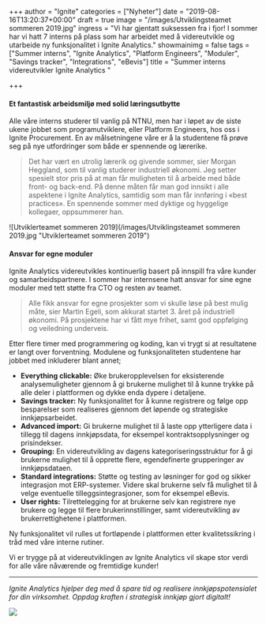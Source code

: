 +++
author = "Ignite"
categories = ["Nyheter"]
date = "2019-08-16T13:20:37+00:00"
draft = true
image = "/images/Utviklingsteamet sommeren 2019.jpg"
ingress = "Vi har gjentatt suksessen fra i fjor! I sommer har vi hatt 7 interns på plass som har arbeidet med å videreutvikle og utarbeide ny funksjonalitet i Ignite Analytics."
showmainimg = false
tags = ["Summer interns", "Ignite Analytics", "Platform Engineers", "Moduler", "Savings tracker", "Integrations", "eBevis"]
title = "Summer interns videreutvikler Ignite Analytics "

+++
#### **Et fantastisk arbeidsmiljø med solid læringsutbytte**

Alle våre interns studerer til vanlig på NTNU, men har i løpet av de siste ukene jobbet som programutviklere, eller Platform Engineers, hos oss i Ignite Procurement. En av målsetningene våre er å la studentene få prøve seg på nye utfordringer som både er spennende og lærerike.

> Det har vært en utrolig lærerik og givende sommer, sier Morgan Heggland, som til vanlig studerer industriell økonomi. Jeg setter spesielt stor pris på at man får muligheten til å arbeide med både front- og back-end. På denne måten får man god innsikt i alle aspektene i Ignite Analytics, samtidig som man får innføring i «best practices». En spennende sommer med dyktige og hyggelige kollegaer, oppsummerer han.

![Utviklerteamet sommeren 2019](/images/Utviklingsteamet sommeren 2019.jpg "Utviklerteamet sommeren 2019")

#### **Ansvar for egne moduler**

Ignite Analytics videreutvikles kontinuerlig basert på innspill fra våre kunder og samarbeidspartnere. I sommer har internsene hatt ansvar for sine egne moduler med tett støtte fra CTO og resten av teamet.

> Alle fikk ansvar for egne prosjekter som vi skulle løse på best mulig måte, sier Martin Egeli, som akkurat startet 3. året på industriell økonomi. På prosjektene har vi fått mye frihet, samt god oppfølging og veiledning underveis.

Etter flere timer med programmering og koding, kan vi trygt si at resultatene er langt over forventning. Modulene og funksjonaliteten studentene har jobbet med inkluderer blant annet;

* **Everything clickable:** Øke brukeropplevelsen for eksisterende analysemuligheter gjennom å gi brukerne mulighet til å kunne trykke på alle deler i plattformen og dykke enda dypere i detaljene.
* **Savings tracker:** Ny funksjonalitet for å kunne registrere og følge opp besparelser som realiseres gjennom det løpende og strategiske innkjøpsarbeidet.
* **Advanced import:** Gi brukerne mulighet til å laste opp ytterligere data i tillegg til dagens innkjøpsdata, for eksempel kontraktsopplysninger og prisindekser.
* **Grouping:** En videreutvikling av dagens kategoriseringsstruktur for å gi brukerne mulighet til å opprette flere, egendefinerte grupperinger av innkjøpsdataen.
* **Standard integrations:** Støtte og testing av løsninger for god og sikker integrasjon mot ERP-systemer. Videre skal brukerne selv få mulighet til å velge eventuelle tilleggsintegrasjoner, som for eksempel eBevis.
* **User rights:** Tilrettelegging for at brukerne selv kan registrere nye brukere og legge til flere brukerinnstillinger, samt videreutvikling av brukerrettighetene i plattformen.

Ny funksjonalitet vil rulles ut fortløpende i plattformen etter kvalitetssikring i tråd med våre interne rutiner.

Vi er trygge på at videreutviklingen av Ignite Analytics vil skape stor verdi for alle våre nåværende og fremtidige kunder!

***

_Ignite Analytics hjelper deg med å spare tid og realisere innkjøpspotensialet for din virksomhet. Oppdag kraften i strategisk innkjøp gjort digitalt!_

[![](https://www.ignite.no/images/Pr%C3%B8v%20Ignite%20Analytics%20-%201200%20x100.png)](https://www.ignite.no/ignite-analytics/demo/ "Prøv Ignite Analytics")